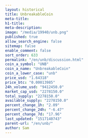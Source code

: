 ```yaml
---
layout: historical
title: UnbreakableCoin
meta-title: 
h1-title: 
meta-description: 
image: "/media/19940/unb.png"
published: true
allow_search_engine: false
sitemap: false
enable_comment: false
sort_order: 633
permalink: "/en/unb/discussion.html"
coin_a_symbol: "UNB"
coin_a_name: "UnbreakableCoin"
coin_a_lower_case: "unb"
price_usd: "1.64318"
price_btc: "0.00013985"
24h_volume_usd: "9412450.0"
market_cap_usd: "2278150.0"
total_supply: "2278150.0"
available_supply: "2278150.0"
percent_change_1h: "2.09"
percent_change_24h: "-6.47"
percent_change_7d: "17.96"
last_updated: "1517140743"
parent-url: "/en/unb/"
author: Sam
---
```


